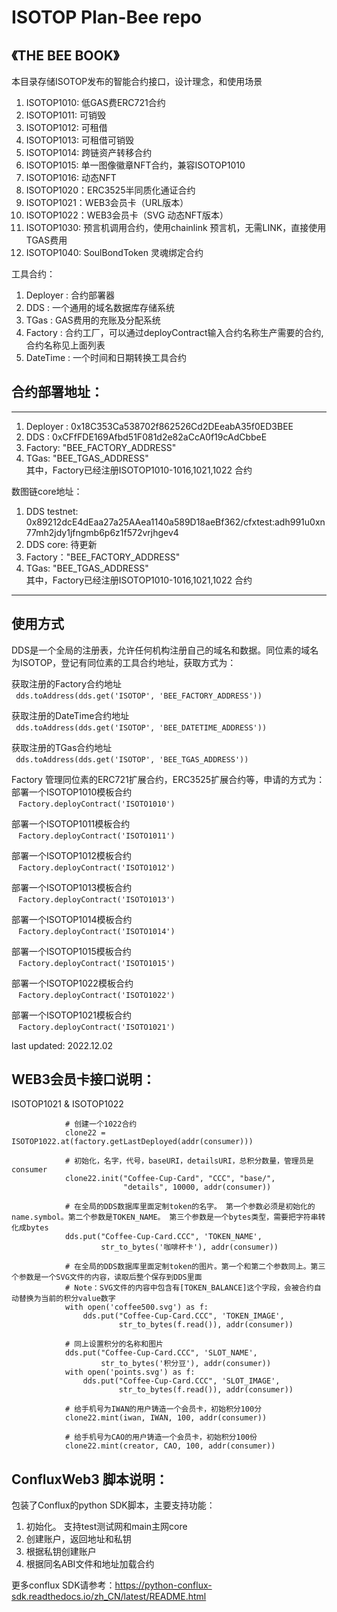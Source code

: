 # ISOTOP Plan-Bee repo
## 《THE BEE BOOK》 

本目录存储ISOTOP发布的智能合约接口，设计理念，和使用场景  
1. ISOTOP1010: 低GAS费ERC721合约  
2. ISOTOP1011: 可销毁  
3. ISOTOP1012: 可租借 
4. ISOTOP1013: 可租借可销毁  
5. ISOTOP1014: 跨链资产转移合约  
6. ISOTOP1015: 单一图像徽章NFT合约，兼容ISOTOP1010  
7. ISOTOP1016: 动态NFT
8. ISOTOP1020：ERC3525半同质化通证合约  
9. ISOTOP1021：WEB3会员卡（URL版本）  
10. ISOTOP1022：WEB3会员卡（SVG 动态NFT版本）  
11. ISOTOP1030: 预言机调用合约，使用chainlink 预言机，无需LINK，直接使用TGAS费用
12. ISOTOP1040: SoulBondToken 灵魂绑定合约  

工具合约：  
1. Deployer : 合约部署器  
2. DDS :  一个通用的域名数据库存储系统  
3. TGas : GAS费用的充账及分配系统  
4. Factory : 合约工厂，可以通过deployContract输入合约名称生产需要的合约, 合约名称见上面列表  
5. DateTime : 一个时间和日期转换工具合约  


## 合约部署地址：

***
1. Deployer : 0x18C353Ca538702f862526Cd2DEeabA35f0ED3BEE  
2. DDS : 0xCFfFDE169Afbd51F081d2e82aCcA0f19cAdCbbeE  
3. Factory:  "BEE_FACTORY_ADDRESS"   
4. TGas: "BEE_TGAS_ADDRESS"   
其中，Factory已经注册ISOTOP1010-1016,1021,1022 合约  

数图链core地址：
1. DDS testnet: 0x89212dcE4dEaa27a25AAea1140a589D18aeBf362/cfxtest:adh991u0xn77mh2jdy1jfngmb6p6z1f572vrjhgev4    
2. DDS core: 待更新   
3. Factory："BEE_FACTORY_ADDRESS"   
4. TGas: "BEE_TGAS_ADDRESS"   
其中，Factory已经注册ISOTOP1010-1016,1021,1022 合约   
***

## 使用方式

DDS是一个全局的注册表，允许任何机构注册自己的域名和数据。同位素的域名为ISOTOP，登记有同位素的工具合约地址，获取方式为：  

获取注册的Factory合约地址   
` ` `
dds.toAddress(dds.get('ISOTOP', 'BEE_FACTORY_ADDRESS'))   
` ` `

获取注册的DateTime合约地址  
` ` `
dds.toAddress(dds.get('ISOTOP', 'BEE_DATETIME_ADDRESS'))  
` ` `

获取注册的TGas合约地址  
` ` `
dds.toAddress(dds.get('ISOTOP', 'BEE_TGAS_ADDRESS'))  
` ` `

Factory 管理同位素的ERC721扩展合约，ERC3525扩展合约等，申请的方式为：  
部署一个ISOTOP1010模板合约   
` ` `
Factory.deployContract('ISOTO1010')   
` ` `

部署一个ISOTOP1011模板合约  
` ` `
Factory.deployContract('ISOTO1011')  
` ` `

部署一个ISOTOP1012模板合约  
` ` `
Factory.deployContract('ISOTO1012')  
` ` `

部署一个ISOTOP1013模板合约  
` ` `
Factory.deployContract('ISOTO1013')  
` ` `

部署一个ISOTOP1014模板合约  
` ` `
Factory.deployContract('ISOTO1014')  
` ` `

部署一个ISOTOP1015模板合约  
` ` `
Factory.deployContract('ISOTO1015')  
` ` `

部署一个ISOTOP1022模板合约  
` ` `
Factory.deployContract('ISOTO1022')  
` ` `

部署一个ISOTOP1021模板合约  
` ` `
Factory.deployContract('ISOTO1021')  
` ` `


last updated: 2022.12.02

## WEB3会员卡接口说明：   
ISOTOP1021 & ISOTOP1022

```
            # 创建一个1022合约
            clone22 = ISOTOP1022.at(factory.getLastDeployed(addr(consumer)))

            # 初始化，名字，代号，baseURI，detailsURI，总积分数量，管理员是consumer
            clone22.init("Coffee-Cup-Card", "CCC", "base/",
                         "details", 10000, addr(consumer))

            # 在全局的DDS数据库里面定制token的名字。 第一个参数必须是初始化的name.symbol。第二个参数是TOKEN_NAME。 第三个参数是一个bytes类型，需要把字符串转化成bytes
            dds.put("Coffee-Cup-Card.CCC", 'TOKEN_NAME',
                    str_to_bytes('咖啡杯卡'), addr(consumer))

            # 在全局的DDS数据库里面定制token的图片。第一个和第二个参数同上。第三个参数是一个SVG文件的内容，读取后整个保存到DDS里面
            # Note：SVG文件的内容中包含有[TOKEN_BALANCE]这个字段，会被合约自动替换为当前的积分value数字
            with open('coffee500.svg') as f:
                dds.put("Coffee-Cup-Card.CCC", 'TOKEN_IMAGE',
                        str_to_bytes(f.read()), addr(consumer))

            # 同上设置积分的名称和图片
            dds.put("Coffee-Cup-Card.CCC", 'SLOT_NAME',
                    str_to_bytes('积分豆'), addr(consumer))
            with open('points.svg') as f:
                dds.put("Coffee-Cup-Card.CCC", 'SLOT_IMAGE',
                        str_to_bytes(f.read()), addr(consumer))

            # 给手机号为IWAN的用户铸造一个会员卡，初始积分100分
            clone22.mint(iwan, IWAN, 100, addr(consumer))

            # 给手机号为CAO的用户铸造一个会员卡，初始积分100份
            clone22.mint(creator, CAO, 100, addr(consumer))
```


## ConfluxWeb3 脚本说明：   
包装了Conflux的python SDK脚本，主要支持功能：  
1. 初始化。 支持test测试网和main主网core   
2. 创建账户，返回地址和私钥   
3. 根据私钥创建账户   
4. 根据同名ABI文件和地址加载合约   

更多conflux SDK请参考：https://python-conflux-sdk.readthedocs.io/zh_CN/latest/README.html

